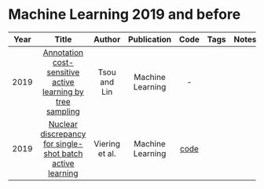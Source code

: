 # Machine Learning 2019 and before

| Year |                                                               Title                                                                |     Author     |   Publication    |                           Code                           | Tags | Notes |
|:----:|:----------------------------------------------------------------------------------------------------------------------------------:|:--------------:|:----------------:|:--------------------------------------------------------:|:----:|:-----:|
| 2019 | [Annotation cost-sensitive active learning by tree sampling](https://link.springer.com/content/pdf/10.1007/s10994-019-05781-7.pdf) |  Tsou and Lin  | Machine Learning |                            -                             |      |       |
| 2019 | [Nuclear discrepancy for single-shot batch active learning](https://link.springer.com/content/pdf/10.1007/s10994-019-05817-y.pdf)  | Viering et al. | Machine Learning | [code](https://github.com/tomviering/NuclearDiscrepancy) |      |       |
